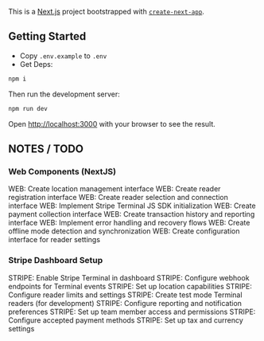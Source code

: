 This is a [Next.js](https://nextjs.org) project bootstrapped with [`create-next-app`](https://nextjs.org/docs/app/api-reference/cli/create-next-app).

## Getting Started

- Copy `.env.example` to `.env`
- Get Deps:

```bash
npm i
```

Then run the development server:

```bash
npm run dev
```

Open [http://localhost:3000](http://localhost:3000) with your browser to see the result.

## NOTES / TODO

### Web Components (NextJS)

WEB: Create location management interface
WEB: Create reader registration interface
WEB: Create reader selection and connection interface
WEB: Implement Stripe Terminal JS SDK initialization
WEB: Create payment collection interface
WEB: Create transaction history and reporting interface
WEB: Implement error handling and recovery flows
WEB: Create offline mode detection and synchronization
WEB: Create configuration interface for reader settings

### Stripe Dashboard Setup

STRIPE: Enable Stripe Terminal in dashboard
STRIPE: Configure webhook endpoints for Terminal events
STRIPE: Set up location capabilities
STRIPE: Configure reader limits and settings
STRIPE: Create test mode Terminal readers (for development)
STRIPE: Configure reporting and notification preferences
STRIPE: Set up team member access and permissions
STRIPE: Configure accepted payment methods
STRIPE: Set up tax and currency settings
